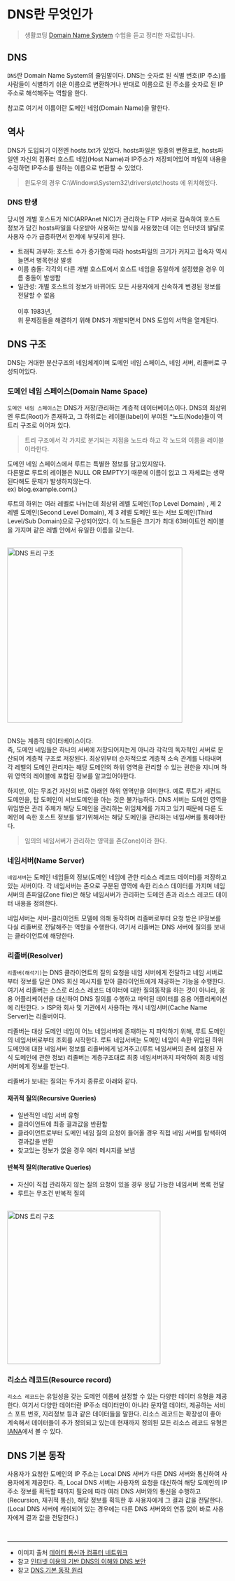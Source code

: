 DNS란 무엇인가 <Badge text="song" />
=========================

> 생활코딩 [Domain Name System](https://opentutorials.org/course/3276) 수업을 듣고 정리한 자료입니다.

DNS
------

<code>DNS</code>란 Domain Name System의 줄임말이다. DNS는 숫자로 된 식별 번호(IP 주소)를 사람들이 식별하기 쉬운 이름으로 변환하거나 반대로 이름으로 된 주소를 숫자로 된 IP주소로 해석해주는 역할을 한다.

참고로 여기서 이름이란 도메인 네임(Domain Name)을 말한다.

역사
----

DNS가 도입되기 이전엔 hosts.txt가 있었다. hosts파일은 일종의 변환표로, hosts파일엔 자신의 컴퓨터 호스트 네임(Host Name)과 IP주소가 저장되어있어 파일의 내용을 수정하면 IP주소를 원하는 이름으로 변환할 수 있었다.

> 윈도우의 경우 C:\Windows\System32\drivers\etc\hosts 에 위치해있다.

### DNS 탄생

당시엔 개별 호스트가 NIC(ARPAnet NIC)가 관리하는 FTP 서버로 접속하여 호스트 정보가 담긴 hosts파일을 다운받아 사용하는 방식을 사용했는데 이는 인터넷의 발달로 사용자 수가 급증하면서 한계에 부딪히게 된다.<br>

-	트래픽 과부하: 호스트 수가 증가함에 따라 hosts파일의 크기가 커지고 접속자 역시 늘면서 병목현상 발생  
-	이름 충돌: 각각의 다른 개별 호스트에서 호스트 네임을 동일하게 설정했을 경우 이름 충돌이 발생함  
-	일관성: 개별 호스트의 정보가 바뀌어도 모든 사용자에게 신속하게 변경된 정보를 전달할 수 없음  
	<br> 이후 1983년,  
	위 문제점들을 해결하기 위해 DNS가 개발되면서 DNS 도입의 서막을 열게된다.

DNS 구조
--------

DNS는 거대한 분산구조의 네임체계이며 도메인 네임 스페이스, 네임 서버, 리졸버로 구성되어있다.

### 도메인 네임 스페이스(Domain Name Space)

<code>도메인 네임 스페이스</code>는 DNS가 저장/관리하는 계층적 데이터베이스이다. DNS의 최상위엔 루트(Root)가 존재하고, 그 하위로는 레이블(label)이 부여된 *노드(Node)들이 역트리 구조로 이어져 있다.  
> 트리 구조에서 각 가지로 분기되는 지점을 노드라 하고 각 노드의 이름을 레이블이라한다.   


도메인 네임 스페이스에서 루트는 특별한 정보를 담고있지않다.  
다른말로 루트의 레이블은 NULL OR EMPTY기 때문에 이름이 없고 그 자체로는 생략된다해도 문제가 발생하지않는다.  
ex) blog.example.com(.)   


루트의 하위는 여러 레벨로 나뉘는데 최상위 레벨 도메인(Top Level Domain) , 제 2 레벨 도메인(Second Level Domain), 제 3 레벨 도메인 또는 서브 도메인(Third Level/Sub Domain)으로 구성되어있다. 이 노드들은 크기가 최대 63바이트인 레이블을 가지며 같은 레벨 안에서 유일한 이름을 갖는다.

<br>
<img src="https://t1.daumcdn.net/cfile/tistory/25477D4E5916B32812" alt="DNS 트리 구조" height="400px" />  
<br>
<br>

DNS는 계층적 데이터베이스이다.  
즉, 도메인 네임들은 하나의 서버에 저장되어지는게 아니라 각각의 독자적인 서버로 분산되어 계층적 구조로 저장된다. 최상위부터 순차적으로 계층적 소속 관계를 나타내며 각 레벨의 도메인 관리자는 해당 도메인의 하위 영역을 관리할 수 있는 권한을 지니며 하위 영역의 레이블에 포함된 정보를 알고있어야한다.

하지만, 이는 무조건 자신의 바로 아래인 하위 영역만을 의미한다. 예로 루트가 세컨드 도메인을, 탑 도메인이 서브도메인을 아는 것은 불가능하다. DNS 서버는 도메인 영역을 위임받은 관리 주체가 해당 도메인을 관리하는 위임체계를 가지고 있기 때문에 다른 도메인에 속한 호스트 정보를 알기위해서는 해당 도메인을 관리하는 네임서버를 통해야한다.

> 임의의 네임서버가 관리하는 영역을 존(Zone)이라 한다.

### 네임서버(Name Server)

<code>네임서버</code>는 도메인 네임들의 정보(도메인 네임에 관한 리소스 레코드 데이터)를 저장하고 있는 서버이다. 각 네임서버는 존으로 구분된 영역에 속한 리소스 데이터를 가지며 네임서버의 존파일(Zone file)은 해당 네임서버가 관리하는 도메인 존과 리소스 레코드 데이터 내용을 정의한다.

네임서버는 서버-클라이언트 모델에 의해 동작하며 리졸버로부터 요청 받은 IP정보를 다실 리졸버로 전달해주는 역할을 수행한다. 여기서 리졸버는 DNS 서버에 질의를 보내는 클라이언트에 해당한다.

### 리졸버(Resolver)

<code>리졸버(해석기)</code>는 DNS 클라이언트의 질의 요청을 네임 서버에게 전달하고 네임 서버로부터 정보를 담은 DNS 회신 메시지를 받아 클라이언트에게 제공하는 기능을 수행한다. 여기서 리졸버는 스스로 리소스 레코드 데이터에 대한 질의동작을 하는 것이 아니라, 응용 어플리케이션을 대신하여 DNS 질의를 수행하고 파악된 데이터를 응용 어플리케이션에 리턴한다. > ISP와 회사 및 기관에서 사용하는 캐시 네임서버(Cache Name Server)는 리졸버이다.

리졸버는 대상 도메인 네임이 어느 네임서버에 존재하는 지 파악하기 위해, 루트 도메인의 네임서버로부터 조회를 시작한다. 루트 네임서버는 도메인 네임이 속한 위임된 하위 도메인에 대한 네임서버 정보를 리졸버에게 넘겨주고(루트 네임서버의 존에 설정된 자식 도메인에 관한 정보) 리졸버는 계층구조대로 최종 네임서버까지 파악하여 최종 네임서버에게 정보를 받는다.

리졸버가 보내는 질의는 두가지 종류로 아래와 같다.

#### 재귀적 질의(Recursive Queries)

-	일반적인 네임 서버 유형
-	클라이언트에 최종 결과값을 반환함
-	클라이언트로부터 도메인 네임 질의 요청이 들어올 경우 직접 네임 서버를 탐색하여 결과값을 반환
-	찾고있는 정보가 없을 경우 에러 메시지를 보냄

#### 반복적 질의(Iterative Queries)

-	자신이 직접 관리하지 않는 질의 요청이 있을 경우 응답 가능한 네임서버 목록 전달
-	루트는 무조건 반복적 질의

<br>
<img src= https://t1.daumcdn.net/cfile/tistory/2464753E5916B3F22A alt="DNS 트리 구조" height="350px" />  
<br>

### 리소스 레코드(Resource record)

<code>리소스 레코드</code>는 유일성을 갖는 도메인 이름에 설정할 수 있는 다양한 데이터 유형을 제공한다. 여기서 다양한 데이터란 IP주소 데이터만이 아니라 문자열 데이터, 제공하는 서비스 포트 번호, 지리정보 등과 같은 데이터들을 말한다. 리소스 레코드는 확장성이 좋아 계속해서 데이터들이 추가 정의되고 있는데 현재까지 정의된 모든 리소스 레코드 유형은[IANA](https://www.iana.org/)에서 볼 수 있다.

DNS 기본 동작
-------------

사용자가 요청한 도메인의 IP 주소는 Local DNS 서버가 다른 DNS 서버와 통신하여 사용자에게 제공한다.
즉, Local DNS 서버는 사용자의 요청을 대신하여 해당 도메인의 IP 주소 정보를 획득할 때까지 필요에 따라 여러 DNS 서버와의 통신을 수행하고(Recursion, 재귀적 통신), 해당 정보를 획득한 후 사용자에게 그 결과 값을 전달한다. (Local DNS 서버에 캐쉬되어 있는 경우에는 다른 DNS 서버와의 연동 없이 바로 사용자에게 결과 값을 전달한다.) 

<br>

------------------

-	이미지 출처 [데이터 통신과 컴퓨터 네트워크](https://terms.naver.com/imageDetail.nhn?docId=2271996&imageUrl=https%3A%2F%2Fdbscthumb-phinf.pstatic.net%2F3578_000_1%2F20141023224649357_CGWCGY0RK.jpg%2Fka8_209_i1.jpg%3Ftype%3Dm4500_4500_fst_n%26wm%3DY)
-	참고 [인터넷 이용의 기반 DNS의 이해와 DNS 보안](https://www.kisa.or.kr/uploadfile/201310/201310071959231513.pdf)
-	참고 [DNS 기본 동작 원리](https://www.netmanias.com/ko/post/techdocs/5259/dns-network-protocol/dns-basic-operation)
